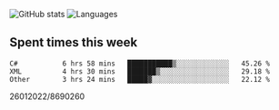 ![GitHub stats](https://github-readme-stats.vercel.app/api?username=emipa606&theme=github_dark&show_icons=true) 
![Languages](https://github-readme-stats.vercel.app/api/top-langs/?username=emipa606&theme=github_dark&layout=compact)

## Spent times this week
<!--START_SECTION:waka-->

```text
C#           6 hrs 58 mins   ███████████▒░░░░░░░░░░░░░   45.26 %
XML          4 hrs 30 mins   ███████▒░░░░░░░░░░░░░░░░░   29.18 %
Other        3 hrs 24 mins   █████▓░░░░░░░░░░░░░░░░░░░   22.12 %
```

<!--END_SECTION:waka-->


26012022/8690260
